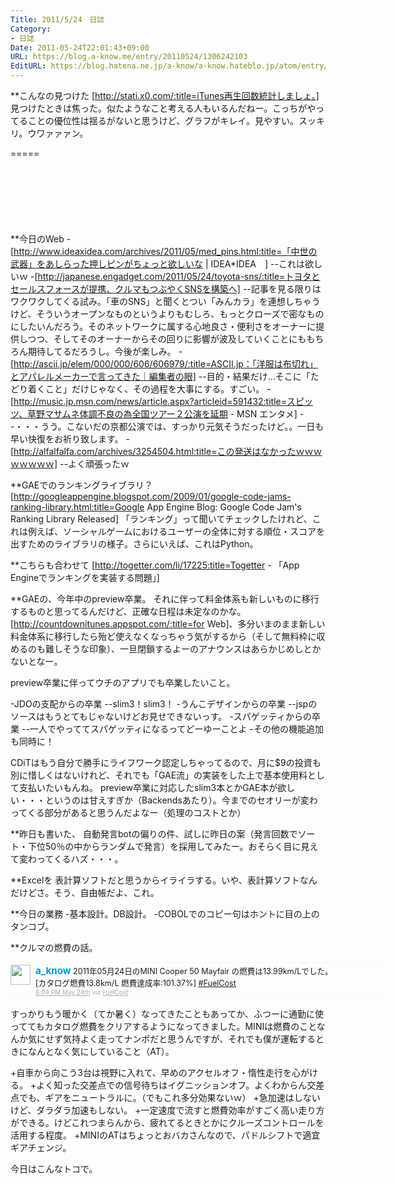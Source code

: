 ```yaml
---
Title: 2011/5/24　日誌
Category:
- 日誌
Date: 2011-05-24T22:01:43+09:00
URL: https://blog.a-know.me/entry/20110524/1306242103
EditURL: https://blog.hatena.ne.jp/a-know/a-know.hateblo.jp/atom/entry/12921228815727979702
---
```


**こんなの見つけた
[http://stati.x0.com/:title=iTunes再生回数統計しましょ。]
見つけたときは焦った。似たようなこと考える人もいるんだねー。こっちがやってることの優位性は揺るがないと思うけど、グラフがキレイ。見やすい。スッキリ。ウワァァァン。

=====

<script async src="//pagead2.googlesyndication.com/pagead/js/adsbygoogle.js"></script>
<!-- article-top -->
<ins class="adsbygoogle"
     style="display:inline-block;width:728px;height:90px"
     data-ad-client="ca-pub-3463034538369189"
     data-ad-slot="8367620130"></ins>
<script>
(adsbygoogle = window.adsbygoogle || []).push({});
</script>


**今日のWeb
-[http://www.ideaxidea.com/archives/2011/05/med_pins.html:title=「中世の武器」をあしらった押しピンがちょっと欲しいな  | IDEA*IDEA　]
--これは欲しいｗ
-[http://japanese.engadget.com/2011/05/24/toyota-sns/:title=トヨタとセールスフォースが提携、クルマもつぶやくSNSを構築へ]
--記事を見る限りはワクワクしてくる試み。「車のSNS」と聞くとつい「みんカラ」を連想しちゃうけど、そういうオープンなものというよりもむしろ、もっとクローズで密なものにしたいんだろう。そのネットワークに属する心地良さ・便利さをオーナーに提供しつつ、そしてそのオーナーからその回りに影響が波及していくことにももちろん期待してるだろうし。今後が楽しみ。
-[http://ascii.jp/elem/000/000/606/606979/:title=ASCII.jp：「洋服は布切れ」とアパレルメーカーで言ってきた｜編集者の眼]
--目的・結果だけ…そこに「たどり着くこと」だけじゃなく、その過程を大事にする。すごい。
-[http://music.jp.msn.com/news/article.aspx?articleid=591432:title=スピッツ、草野マサムネ体調不良の為全国ツアー２公演を延期  - MSN エンタメ]
--・・・うう。こないだの京都公演では、すっかり元気そうだったけど。。一日も早い快復をお祈り致します。
-[http://alfalfalfa.com/archives/3254504.html:title=この発送はなかったｗｗｗｗｗｗｗｗ]
--よく頑張ったｗ


**GAEでのランキングライブラリ？
[http://googleappengine.blogspot.com/2009/01/google-code-jams-ranking-library.html:title=Google App Engine Blog: Google Code Jam's Ranking Library Released]
「ランキング」って聞いてチェックしたけれど、これは例えば、ソーシャルゲームにおけるユーザーの全体に対する順位・スコアを出すためのライブラリの様子。さらにいえば、これはPython。


**こちらも合わせて
[http://togetter.com/li/17225:title=Togetter - 「App Engineでランキングを実装する問題」]


**GAEの、今年中のpreview卒業。
それに伴って料金体系も新しいものに移行するものと思ってるんだけど、正確な日程は未定なのかな。[http://countdownitunes.appspot.com/:title=for Web]、多分いまのまま新しい料金体系に移行したら殆ど使えなくなっちゃう気がするから（そして無料枠に収めるのも難しそうな印象）、一旦閉鎖するよーのアナウンスはあらかじめしとかないとなー。

preview卒業に伴ってウチのアプリでも卒業したいこと。

-JDOの支配からの卒業
--slim3！slim3！
-うんこデザインからの卒業
--jspのソースはもうとてもじゃないけどお見せできないっす。
-スパゲッティからの卒業
--一人でやっててスパゲッティになるってどーゆーことよ
-その他の機能追加も同時に！

CDiTはもう自分で勝手にライフワーク認定しちゃってるので、月に$9の投資も別に惜しくはないけれど、それでも「GAE流」の実装をした上で基本使用料として支払いたいもんね。
preview卒業に対応したslim3本とかGAE本が欲しい・・・というのは甘えすぎか（Backendsあたり）。今までのセオリーが変わってくる部分があると思うんだよなー（処理のコストとか）


**昨日も書いた、
自動発言botの偏りの件、試しに昨日の案（発言回数でソート・下位50％の中からランダムで発言）を採用してみたー。おそらく目に見えて変わってくるハズ・・・。


**Excelを
表計算ソフトだと思うからイライラする。いや、表計算ソフトなんだけどさ。そう、自由帳だよ、これ。


**今日の業務
-基本設計。DB設計。
-COBOLでのコピー句はホントに目の上のタンコブ。


**クルマの燃費の話。
<div align="center">
<ol id="div_table_01" class="matome row2" style="width:600px;text-align:left;border-bottom:1px solid #f5f5f5;list-style-type: none; padding-left: 0px;">
<li class="matome-tweet" style="border-top:1px solid #f5f5f5;min-height:34px;padding:3px 0px;clear:both;">
<div class="matome-icon" style="float:left;margin-right:8px;">
<a href="http://twitter.com/a_know"><img src="//usericons.relucks.org/twitter/a_know" height="32" width="32" style="vertical-align:text-top;border-style:none;"></a>
</div>
<span class="matome-status-body" style="display:block;width:560px;overflow:hidden;margin-left:40px;">
<div class="matome-status-content" style="font-size:0.9em;"><div class="entry-content">
<strong><a href="http://twitter.com/a_know" class="screen-name" style="font-size:1.2em;color:#0099cc;text-decoration: none;">a_know</a></strong> 2011年05月24日のMINI Cooper 50 Mayfair の燃費は13.99km/Lでした。<br>[カタログ燃費13.8km/L 燃費達成率:101.37%] <a href="http://twitter.com/#search?q=%23FuelCost" target="_blank">#FuelCost</a>
</div></div>
<div class="matome-status-data" style="font-size:x-small;">
<div class="matome-published timestamp" style="line-height:120%;">
<a class="matome-entry-date" href="http://twitter.com/a_know/status/72951120414257153" style="color:#a9a9a9;">6:04 PM May 24th</a> <span class="matome-source" style="color:#a9a9a9;">via <a href="http://smart-apps.jp/fuelcost/" style="color:#a9a9a9;" rel="nofollow">FuelCost</a></span>
</div></div></span></li>
</ol></div>
すっかりもう暖かく（てか暑く）なってきたこともあってか、ふつーに通勤に使っててもカタログ燃費をクリアするようになってきました。MINIは燃費のことなんか気にせず気持よく走ってナンボだと思うんですが、それでも僕が運転するときになんとなく気にしていること（AT）。


+自車から向こう3台は視野に入れて、早めのアクセルオフ・惰性走行を心がける。
+よく知った交差点での信号待ちはイグニッションオフ。よくわからん交差点でも、ギアをニュートラルに。（でもこれ多分効果ないｗ）
+急加速はしないけど、ダラダラ加速もしない。
+一定速度で流すと燃費効率がすごく高い走り方ができる。けどこれつまらんから、疲れてるときとかにクルーズコントロールを活用する程度。
+MINIのATはちょっとおバカさんなので、パドルシフトで適宜ギアチェンジ。


今日はこんなトコで。


<script async src="//pagead2.googlesyndication.com/pagead/js/adsbygoogle.js"></script>
<!-- article-bottom2 -->
<ins class="adsbygoogle"
     style="display:inline-block;width:300px;height:250px"
     data-ad-client="ca-pub-3463034538369189"
     data-ad-slot="5274552934"></ins>
<script>
(adsbygoogle = window.adsbygoogle || []).push({});
</script>
